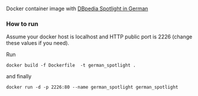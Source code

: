 Docker container image with [DBpedia Spotlight in German](http://de.dbpedia.org/) 

### How to run

Assume your docker host is localhost and HTTP public port is 2226 (change these values if you need).

Run
    
    docker build -f Dockerfile  -t german_spotlight .

and finally

    docker run -d -p 2226:80 --name german_spotlight german_spotlight


